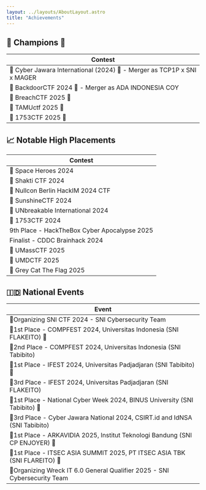 ```yaml
---
layout: ../layouts/AboutLayout.astro
title: "Achievements"
---
```


## 🥇 Champions 👑

| Contest                                                                 |
| ----------------------------------------------------------------------- |
| 🥇 Cyber Jawara International (2024) 👑 - Merger as TCP1P x SNI x MAGER |
| 🥇 BackdoorCTF 2024 👑 - Merger as ADA INDONESIA COY                    |
| 🥇 BreachCTF 2025 👑                                                    |
| 🥇 TAMUctf 2025 👑                                                      |
| 🥇 1753CTF 2025 👑                                                      |

## 📈 Notable High Placements

| Contest                                      |
| -------------------------------------------- |
| 🥈 Space Heroes 2024                         |
| 🥈 Shakti CTF 2024                           |
| 🥉 Nullcon Berlin HackIM 2024 CTF            |
| 🏅 SunshineCTF 2024                          |
| 🏅 UNbreakable International 2024            |
| 🏅 1753CTF 2024                              |
| 9th Place - HackTheBox Cyber Apocalypse 2025 |
| Finalist - CDDC Brainhack 2024               |
| 🥉 UMassCTF 2025                             |
| 🏅 UMDCTF 2025                               |
| 🥈 Grey Cat The Flag 2025                    |

## 🇮🇩 National Events

| Event                                                                       |
| --------------------------------------------------------------------------- |
| 🚩Organizing SNI CTF 2024 - SNI Cybersecurity Team                          |
| 🥇1st Place - COMPFEST 2024, Universitas Indonesia (SNI FLAKEITO) 👑        |
| 🥈2nd Place - COMPFEST 2024, Universitas Indonesia (SNI Tabibito)           |
| 🥇1st Place - IFEST 2024, Universitas Padjadjaran (SNI Tabibito) 👑         |
| 🥉3rd Place - IFEST 2024, Universitas Padjadjaran (SNI FLAKEITO)            |
| 🥇1st Place - National Cyber Week 2024, BINUS University (SNI Tabibito) 👑  |
| 🥉3rd Place - Cyber Jawara National 2024, CSIRT.id and IdNSA (SNI Tabibito) |
| 🥇1st Place - ARKAVIDIA 2025, Institut Teknologi Bandung (SNI CP ENJOYER) 👑|
| 🥇1st Place - ITSEC ASIA SUMMIT 2025, PT ITSEC ASIA TBK (SNI FLAREITO) 👑|
| 🚩Organizing Wreck IT 6.0 General Qualifier 2025 - SNI Cybersecurity Team    |
